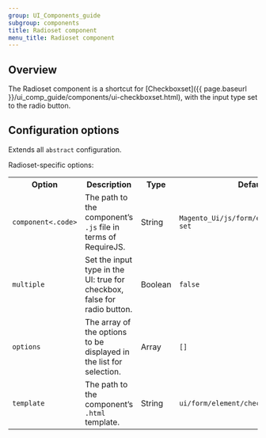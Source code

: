 ```yaml
---
group: UI_Components_guide
subgroup: components
title: Radioset component
menu_title: Radioset component
---
```


## Overview

The Radioset component is a shortcut for [Checkboxset]({{ page.baseurl }}/ui_comp_guide/components/ui-checkboxset.html), with the input type set to the radio button.

## Configuration options

Extends all `abstract` configuration.

Radioset-specific options:

<table>
  <tr>
    <th>
      Option
    </th>
    <th>
      Description
    </th>
    <th>
      Type
    </th>
    <th>
      Default
    </th>
  </tr>
  <tr>
    <td>
      <code>component&lt;.code&gt;</code>
    </td>
    <td>
      The path to the component’s <code>.js</code> file in terms of
      RequireJS.
    </td>
    <td>
      String
    </td>
    <td>
      <code>Magento_Ui/js/form/element/checkbox-set</code>
    </td>
  </tr>
  <tr>
    <td>
      <code>multiple</code>
    </td>
    <td>
      Set the input type in the UI: true for checkbox, false for
      radio button.
    </td>
    <td>
      Boolean
    </td>
    <td>
      <code>false</code>
    </td>
  </tr>
  <tr>
    <td>
      <code>options</code>
    </td>
    <td>
      The array of the options to be displayed in the list for
      selection.
    </td>
    <td>
      Array
    </td>
    <td>
      <code>[]</code>
    </td>
  </tr>
  <tr>
    <td>
      <code>template</code>
    </td>
    <td>
      The path to the component’s <code>.html</code> template.
    </td>
    <td>
      String
    </td>
    <td>
      <code>ui/form/element/checkbox-set</code>
    </td>
  </tr>
</table>
